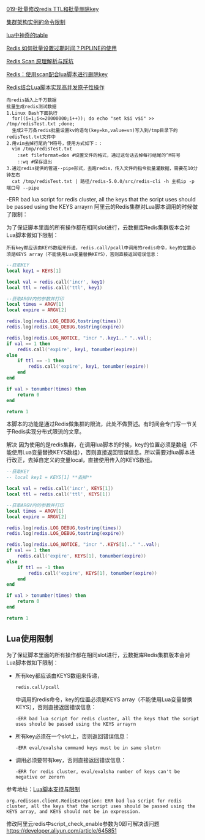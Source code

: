 
[019-批量修改redis TTL和批量删除key](https://anjia0532.github.io/2019/05/10/redis-batch-changed-ttl/)

[集群架构实例的命令限制](https://help.aliyun.com/document_detail/145968.htm?spm=a2c4g.11186623.0.0.3cf665b3kC0dXx)

[lua中神奇的table](http://blog.lujun9972.win/blog/2018/06/17/lua%E4%B8%AD%E7%A5%9E%E5%A5%87%E7%9A%84table/index.html)

[Redis 如何批量设置过期时间？PIPLINE的使用](https://juejin.cn/post/7033389382769836063)

[Redis Scan 原理解析与踩坑](https://www.lixueduan.com/posts/redis/redis-scan/)

[Redis：使用scan配合lua脚本进行删除key](https://www.jianshu.com/p/5a95a8209e5b)

[Redis结合Lua脚本实现高并发原子性操作 ](https://www.cnblogs.com/barrywxx/p/8563284.html)

```
向redis插入上千万数据
批量生成redis测试数据
1.Linux Bash下面执行
  for((i=1;i<=20000000;i++)); do echo "set k$i v$i" >> /tmp/redisTest.txt ;done;
  生成2千万条redis批量设置kv的语句(key=kn,value=vn)写入到/tmp目录下的redisTest.txt文件中
2.用vim去掉行尾的^M符号，使用方式如下：：
  vim /tmp/redisTest.txt
    :set fileformat=dos #设置文件的格式，通过这句话去掉每行结尾的^M符号
    ::wq #保存退出
3.通过redis提供的管道--pipe形式，去跑redis，传入文件的指令批量灌数据，需要花10分钟左右
  cat /tmp/redisTest.txt | 路径/redis-5.0.0/src/redis-cli -h 主机ip -p 端口号 --pipe
```

-ERR bad lua script for redis cluster, all the keys that the script uses should be passed using the KEYS arrayrn
阿里云的Redis集群对Lua脚本调用的时候做了限制：

为了保证脚本里面的所有操作都在相同slot进行，云数据库Redis集群版本会对Lua脚本做如下限制：

`所有key都应该由KEYS数组来传递，redis.call/pcall中调用的redis命令，key的位置必须是KEYS array（不能使用Lua变量替换KEYS），否则直接返回错误信息：`

```lua
--获取KEY
local key1 = KEYS[1]

local val = redis.call('incr', key1)
local ttl = redis.call('ttl', key1)

--获取ARGV内的参数并打印
local times = ARGV[1]
local expire = ARGV[2]

redis.log(redis.LOG_DEBUG,tostring(times))
redis.log(redis.LOG_DEBUG,tostring(expire))

redis.log(redis.LOG_NOTICE, "incr "..key1.." "..val);
if val == 1 then
    redis.call('expire', key1, tonumber(expire))
else
    if ttl == -1 then
        redis.call('expire', key1, tonumber(expire))
    end
end

if val > tonumber(times) then
    return 0
end

return 1
```

本脚本的功能是通过Redis做集群的限流，此处不做赘述。有时间会专门写一节关于Redis实现分布式限流的文章。

解决
因为使用的是redis集群，在调用lua脚本的时候，key的位置必须是数组（不能使用Lua变量替换KEYS数组），否则直接返回错误信息。所以需要对lua脚本进行改正，去掉自定义的变量local，直接使用传入的KEYS数组。

```lua
--获取KEY
-- local key1 = KEYS[1] **去掉**

local val = redis.call('incr', KEYS[1])
local ttl = redis.call('ttl', KEYS[1])

--获取ARGV内的参数并打印
local times = ARGV[1]
local expire = ARGV[2]

redis.log(redis.LOG_DEBUG,tostring(times))
redis.log(redis.LOG_DEBUG,tostring(expire))

redis.log(redis.LOG_NOTICE, "incr "..KEYS[1].." "..val);
if val == 1 then
    redis.call('expire', KEYS[1], tonumber(expire))
else
    if ttl == -1 then
        redis.call('expire', KEYS[1], tonumber(expire))
    end
end

if val > tonumber(times) then
    return 0
end

return 1
```
## Lua使用限制

为了保证脚本里面的所有操作都在相同slot进行，云数据库Redis集群版本会对Lua脚本做如下限制：

-   所有key都应该由KEYS数组来传递，
    
    `redis.call/pcall`
    
    中调用的redis命令，key的位置必须是KEYS array（不能使用Lua变量替换KEYS），否则直接返回错误信息：
    
    ```shell
    -ERR bad lua script for redis cluster, all the keys that the script uses should be passed using the KEYS arrayrn
    ```
    
-   所有key必须在一个slot上，否则返回错误信息：
    
    ```shell
    -ERR eval/evalsha command keys must be in same slotrn
    ```
    
-   调用必须要带有key，否则直接返回错误信息：
    
    ```shell
    -ERR for redis cluster, eval/evalsha number of keys can't be negative or zerorn
    ```
    

参考地址：[Lua脚本支持与限制](https://help.aliyun.com/document_detail/92942.html?spm=5176.13910061.sslink.1.36426f0dV6cOrU)

```
org.redisson.client.RedisException: ERR bad lua script for redis cluster, all the keys that the script uses should be passed using the KEYS array, and KEYS should not be in expression. 
```
修改阿里云redis中script_check_enable参数为0即可解决该问题
https://developer.aliyun.com/article/645851